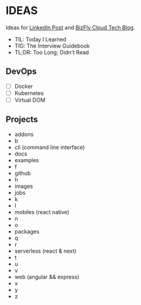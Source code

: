 # IDEAS

Ideas for [LinkedIn Post](https://www.linkedin.com/feed) and [BizFly Cloud Tech Blog](https://bizflycloud.vn/tin-tuc).

- TIL: Today I Learned
- TIG: The Interview Guidebook
- TL;DR: Too Long; Didn't Read

## DevOps

- [ ] Docker
- [ ] Kubernetes
- [ ] Virtual DOM

## Projects

- addons
- b
- cli (command line interface)
- docs
- examples
- f
- github
- h
- images
- jobs
- k
- l
- mobiles (react native)
- n
- o
- packages
- q
- r
- serverless (react & next)
- t
- u
- v
- web (angular && express)
- x
- y
- z
